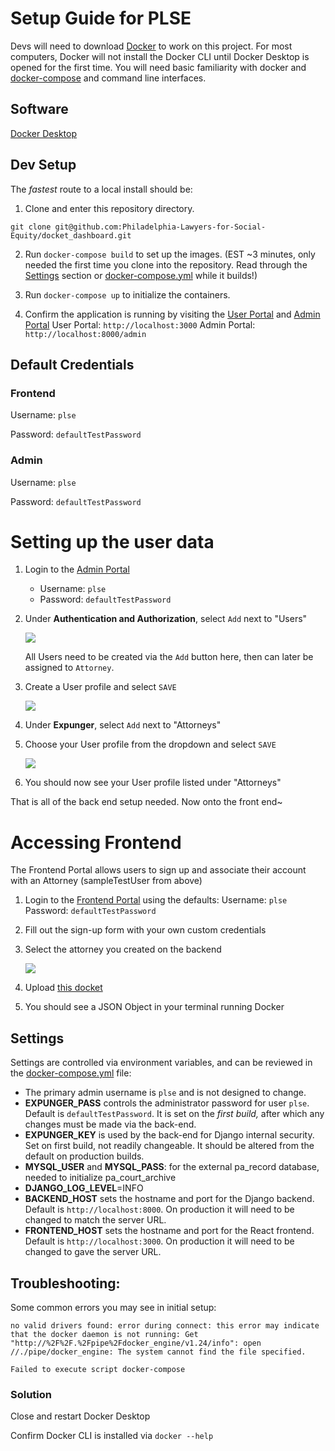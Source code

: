 # Setup Guide for PLSE

Devs will need to download [Docker](https://docs.docker.com/get-docker/) to work on this project. For most computers, Docker will not install the Docker CLI until Docker Desktop is opened for the first time. You will need basic familiarity with docker and [docker-compose](https://docs.docker.com/compose/) and command line interfaces.

## Software

[Docker Desktop](https://www.docker.com/products/docker-desktop/)

## Dev Setup

The _fastest_ route to a local install should be:

1. Clone and enter this repository directory.

```
git clone git@github.com:Philadelphia-Lawyers-for-Social-Equity/docket_dashboard.git
```

2. Run `docker-compose build` to set up the images. (EST ~3 minutes, only needed the first time you clone into the repository. Read through the [Settings](#settings) section or [docker-compose.yml](docker-compose.yml) while it builds!)

3. Run `docker-compose up` to initialize the containers.
4. Confirm the application is running by visiting the [User Portal](http://localhost:3000) and [Admin Portal](http://localhost:8000/admin)
   User Portal: `http://localhost:3000`
   Admin Portal: `http://localhost:8000/admin`

## Default Credentials

### Frontend

   Username: `plse`

   Password: `defaultTestPassword`

### Admin

   Username: `plse`

   Password: `defaultTestPassword`
   

# Setting up the user data

1. Login to the [Admin Portal](http://localhost:8000/admin)
   - Username: `plse`
   - Password: `defaultTestPassword`
2. Under **Authentication and Authorization**, select `Add` next to "Users"

   ![](https://i.gyazo.com/41fd84642f9a67653e6e0de6822fba3c.png)
   
   All Users need to be created via the `Add` button here, then can later be assigned to `Attorney`.
3. Create a User profile and select `SAVE`

   ![](https://i.gyazo.com/1aa19c350713795d5a197ddfeddec9c2.png)
   
4. Under **Expunger**, select `Add` next to "Attorneys"
5. Choose your User profile from the dropdown and select `SAVE` 

   ![](https://i.gyazo.com/1d4c3cfb0bdc74f099ce5c1453e3fe7f.png)

6. You should now see your User profile listed under "Attorneys"

That is all of the back end setup needed. Now onto the front end~

# Accessing Frontend

The Frontend Portal allows users to sign up and associate their account with an Attorney (sampleTestUser from above)

1. Login to the [Frontend Portal](http://localhost:3000) using the defaults:
   Username: `plse`
   Password: `defaultTestPassword`
2. Fill out the sign-up form with your own custom credentials
3. Select the attorney you created on the backend

   ![](https://i.gyazo.com/c6835ea9b7c87e5e8c81326ad4b0febe.png)
   
4. Upload [this docket](https://github.com/Philadelphia-Lawyers-for-Social-Equity/docket_dashboard/blob/develop/platform/docket_parser/tests/data/test-01.pdf)
5. You should see a JSON Object in your terminal running Docker

## Settings

Settings are controlled via environment variables, and can be reviewed in the
[docker-compose.yml](https://github.com/Philadelphia-Lawyers-for-Social-Equity/docket_dashboard/blob/develop/docker-compose.yml) file:

- The primary admin username is `plse` and is not designed to change.
- **EXPUNGER_PASS** controls the administrator password for user `plse`. Default is `defaultTestPassword`. It is set on the _first build,_ after which any changes must be made via the back-end.
- **EXPUNGER_KEY** is used by the back-end for Django internal security. Set on first build, not readily changeable. It should be altered from the default on production builds.
- **MYSQL_USER** and **MYSQL_PASS**: for the external pa_record database, needed to initialize pa_court_archive
- **DJANGO_LOG_LEVEL**=INFO
- **BACKEND_HOST** sets the hostname and port for the Django backend. Default is `http://localhost:8000`. On production it will need to be changed to match the server URL.
- **FRONTEND_HOST** sets the hostname and port for the React frontend. Default is `http://localhost:3000`. On production it will need to be changed to gave the server URL.

## Troubleshooting:

Some common errors you may see in initial setup:

```
no valid drivers found: error during connect: this error may indicate that the docker daemon is not running: Get "http://%2F%2F.%2Fpipe%2Fdocker_engine/v1.24/info": open //./pipe/docker_engine: The system cannot find the file specified.
```

```
Failed to execute script docker-compose
```

### Solution

Close and restart Docker Desktop

Confirm Docker CLI is installed via `docker --help`

